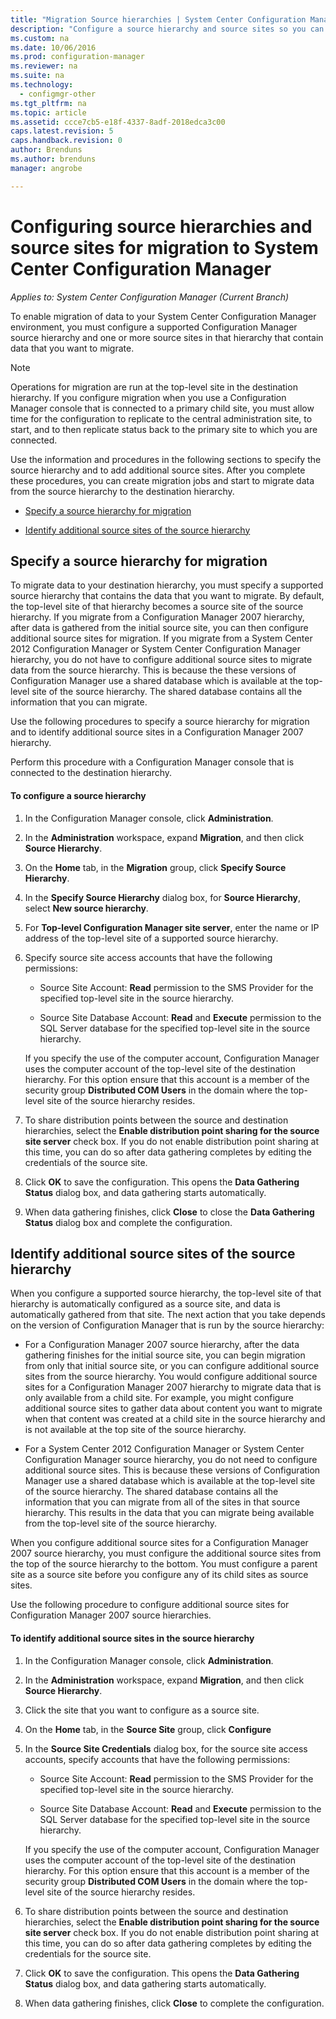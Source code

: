 ```yaml
---
title: "Migration Source hierarchies | System Center Configuration Manager"
description: "Configure a source hierarchy and source sites so you can migrate data to your System Center Configuration Manager environment."
ms.custom: na
ms.date: 10/06/2016
ms.prod: configuration-manager
ms.reviewer: na
ms.suite: na
ms.technology:
  - configmgr-other
ms.tgt_pltfrm: na
ms.topic: article
ms.assetid: ccce7cb5-e18f-4337-8adf-2018edca3c00
caps.latest.revision: 5
caps.handback.revision: 0
author: Brendunsms.author: brendunsmanager: angrobe

---
```

# Configuring source hierarchies and source sites for migration to System Center Configuration Manager*Applies to: System Center Configuration Manager (Current Branch)*
To enable migration of data to your System Center Configuration Manager environment, you must configure a supported Configuration Manager source hierarchy and one or more source sites in that hierarchy that contain data that you want to migrate.  

> [!NOTE]  
>  Operations for migration are run at the top-level site in the destination hierarchy. If you configure migration when you use a Configuration Manager console that is connected to a primary child site, you must allow time for the configuration to replicate to the central administration site, to start, and to then replicate status back to the primary site to which you are connected.  

 Use the information and procedures in the following sections to specify the source hierarchy and to add additional source sites. After you complete these procedures, you can create migration jobs and start to migrate data from the source hierarchy to the destination hierarchy.  

-   [Specify a source hierarchy for migration](#BKBM_ConfigSrcHierarchy)  

-   [Identify additional source sites of the source hierarchy](#BKBM_ConfigSrcSites)  

##  <a name="BKBM_ConfigSrcHierarchy"></a> Specify a source hierarchy for migration  
 To migrate data to your destination hierarchy, you must specify a supported source hierarchy that contains the data that you want to migrate. By default, the top-level site of that hierarchy becomes a source site of the source hierarchy. If you migrate from a Configuration Manager 2007 hierarchy, after data is gathered from the initial source site, you can then configure additional source sites for migration. If you migrate from a System Center 2012 Configuration Manager or System Center Configuration Manager hierarchy, you do not have to configure additional source sites to migrate data from the source hierarchy. This is because the these versions of Configuration Manager use a shared database which is available at the top-level site of the source hierarchy. The shared database contains all the information that you can migrate.  

 Use the following procedures to specify a source hierarchy for migration and to identify additional source sites in a Configuration Manager 2007 hierarchy.  

 Perform this procedure with a Configuration Manager console that is connected to the destination hierarchy.  

#### To configure a source hierarchy  

1.  In the Configuration Manager console, click **Administration**.  

2.  In the **Administration** workspace, expand **Migration**, and then click **Source Hierarchy**.  

3.  On the **Home** tab, in the **Migration** group, click **Specify Source Hierarchy**.  

4.  In the **Specify Source Hierarchy** dialog box, for **Source Hierarchy**, select **New source hierarchy**.  

5.  For **Top-level Configuration Manager site server**, enter the name or IP address of the top-level site of a supported source hierarchy.  

6.  Specify source site access accounts that have the following permissions:  

    -   Source Site Account: **Read** permission to the SMS Provider for the specified top-level site in the source hierarchy.  

    -   Source Site Database Account: **Read** and **Execute** permission to the SQL Server database for the specified top-level site in the source hierarchy.  

     If you specify the use of the computer account, Configuration Manager uses the computer account of the top-level site of the destination hierarchy. For this option ensure that this account is a member of the security group **Distributed COM Users** in the domain where the top-level site of the source hierarchy resides.  

7.  To share distribution points between the source and destination hierarchies, select the **Enable distribution point sharing for the source site server** check box. If you do not enable distribution point sharing at this time, you can do so after data gathering completes by editing the credentials of the source site.  

8.  Click **OK** to save the configuration. This opens the **Data Gathering Status** dialog box, and data gathering starts automatically.  

9. When data gathering finishes, click **Close** to close the **Data Gathering Status** dialog box and complete the configuration.  

##  <a name="BKBM_ConfigSrcSites"></a> Identify additional source sites of the source hierarchy  
 When you configure a supported source hierarchy, the top-level site of that hierarchy is automatically configured as a source site, and data is automatically gathered from that site. The next action that you take depends on the version of Configuration Manager that is run by the source hierarchy:  

-   For a Configuration Manager 2007 source hierarchy, after the data gathering finishes for the initial source site, you can begin migration from only that initial source site, or you can configure additional source sites from the source hierarchy. You would configure additional source sites for a Configuration Manager 2007 hierarchy to migrate data that is only available from a child site. For example, you might configure additional source sites to gather data about content you want to migrate when that content was created at a child site in the source hierarchy and is not available at the top site of the source hierarchy.  

-   For a System Center 2012 Configuration Manager or System Center Configuration Manager source hierarchy, you do not need to configure additional source sites. This is because these versions of Configuration Manager use a shared database which is available at the top-level site of the source hierarchy. The shared database contains all the information that you can migrate from all of the sites in that source hierarchy. This results in the data that you can migrate being available from the top-level site of the source hierarchy.  

When you configure additional source sites for a Configuration Manager 2007 source hierarchy, you must configure the additional source sites from the top of the source hierarchy to the bottom. You must configure a parent site as a source site before you configure any of its child sites as source sites.  

Use the following procedure to configure additional source sites for Configuration Manager 2007 source hierarchies.  

#### To identify additional source sites in the source hierarchy  

1.  In the Configuration Manager console, click **Administration**.  

2.  In the **Administration** workspace, expand **Migration**, and then click **Source Hierarchy**.  

3.  Click the site that you want to configure as a source site.  

4.  On the **Home** tab, in the **Source Site** group, click **Configure**  

5.  In the **Source Site Credentials** dialog box, for the source site access accounts, specify accounts that have the following permissions:  

    -   Source Site Account: **Read** permission to the SMS Provider for the specified top-level site in the source hierarchy.  

    -   Source Site Database Account: **Read** and **Execute** permission to the SQL Server database for the specified top-level site in the source hierarchy.  

    If you specify the use of the computer account, Configuration Manager uses the computer account of the top-level site of the destination hierarchy. For this option ensure that this account is a member of the security group **Distributed COM Users** in the domain where the top-level site of the source hierarchy resides.  

6.  To share distribution points between the source and destination hierarchies, select the **Enable distribution point sharing for the source site server** check box. If you do not enable distribution point sharing at this time, you can do so after data gathering completes by editing the credentials for the source site.  

7.  Click **OK** to save the configuration. This opens the **Data Gathering Status** dialog box, and data gathering starts automatically.  

8.  When data gathering finishes, click **Close** to complete the configuration.  
